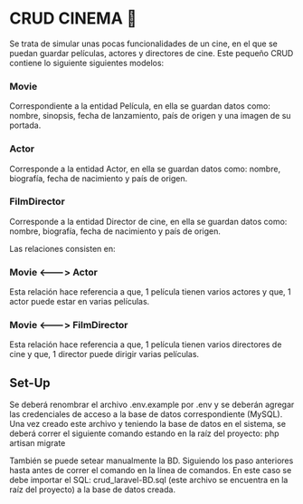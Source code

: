 # CRUD CINEMA 🚀
Se trata de simular unas pocas funcionalidades de un cine, en el que se puedan guardar películas, actores y directores de cine.
Este pequeño CRUD contiene lo siguiente siguientes modelos:

### Movie
Correspondiente a la entidad Película, en ella se guardan datos como: nombre, sinopsis, fecha de lanzamiento, país de origen y una imagen de su portada.

### Actor
Corresponde a la entidad Actor, en ella se guardan datos como: nombre, biografía, fecha de nacimiento y país de origen.

### FilmDirector
Corresponde a la entidad Director de cine, en ella se guardan datos como: nombre, biografía, fecha de nacimiento y país de origen.


Las relaciones consisten en:
### Movie <---> Actor
Esta relación hace referencia a que, 1 película tienen varios actores y que, 1 actor puede estar en varias películas.

### Movie <---> FilmDirector
Esta relación hace referencia a que, 1 película tienen varios directores de cine y que, 1 director puede dirigir varias películas.

## Set-Up
Se deberá renombrar el archivo .env.example por .env y se deberán agregar las credenciales de acceso a la base de datos correspondiente (MySQL).
Una vez creado este archivo y teniendo la base de datos en el sistema, se deberá correr el siguiente comando estando en la raíz del proyecto:
php artisan migrate

También se puede setear manualmente la BD. Siguiendo los paso anteriores hasta antes de correr el comando en la línea de comandos. 
En este caso se debe importar el SQL: crud_laravel-BD.sql (este archivo se encuentra en la raíz del proyecto) a la base de datos creada.

